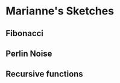 # Marianne's Sketches

## Fibonacci
<!--![](Marianne/imagefile.png)-->


## Perlin Noise

## Recursive functions
            
